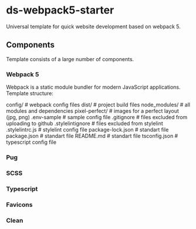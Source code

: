# ds-webpack5-starter
Universal template for quick website development based on webpack 5.

## Components
Template consists of a large number of components.

### Webpack 5
Webpack is a static module bundler for modern JavaScript applications.
Template structure:

config/              # webpack config files
dist/                # project build files
node_modules/        # all modules and dependencies
pixel-perfect/       # images for a perfect layout   (jpg, png)
.env-sample          # sample config file
.gitignore           # files excluded from uploading to github
.stylelintignore     # files excluded from stylelint
.stylelintrc.js      # stylelint config file
package-lock.json    # standart file
package.json         # standart file
README.md            # standart file
tsconfig.json        # typescript config file

### Pug

### SCSS

### Typescript

### Favicons

### Clean
